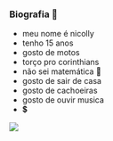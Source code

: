 ### Biografia 👋
- meu nome é nicolly
- tenho 15 anos
- gosto de motos
- torço pro corinthians
- não sei matemática 🐒
- gosto de sair de casa
- gosto de cachoeiras 
- gosto de ouvir musica
- 💲

![](https://media.tenor.com/KyQn8EktSfsAAAAC/cassio-guitarra.gif)
